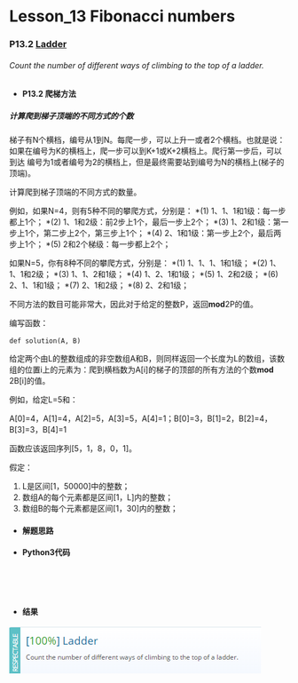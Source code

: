 # Lesson_13 Fibonacci numbers  


### P13.2 [Ladder](https://app.codility.com/programmers/lessons/13-fibonacci_numbers/ladder/) 

###### Count the number of different ways of climbing to the top of a ladder.

* #### P13.2 爬梯方法

##### 计算爬到梯子顶端的不同方式的个数

梯子有N个横档，编号从1到N。每爬一步，可以上升一或者2个横档。也就是说：如果在编号为K的横档上，爬一步可以到K+1或K+2横档上。爬行第一步后，可以到达
编号为1或者编号为2的横档上，但是最终需要站到编号为N的横档上(梯子的顶端)。

计算爬到梯子顶端的不同方式的数量。

例如，如果N=4，则有5种不同的攀爬方式，分别是：
  *(1) 1、1、1和1级：每一步都上1个；
  *(2) 1、1和2级：前2步上1个，最后一步上2个；
  *(3) 1、2和1级：第一步上1个，第二步上2个，第三步上1个；
  *(4) 2、1和1级：第一步上2个，最后两步上1个；
  *(5) 2和2个梯级：每一步都上2个；

如果N=5，你有8种不同的攀爬方式，分别是：
  *(1) 1、1、1、1和1级；
  *(2) 1、1、1和2级；
  *(3) 1、1、2和1级；
  *(4) 1、2、1和1级；
  *(5) 1、2和2级；
  *(6) 2、1、1和1级；
  *(7) 2、1和2级；
  *(8) 2、2和1级；
  
不同方法的数目可能非常大，因此对于给定的整数P，返回**mod**2P的值。

编写函数：
```
def solution(A, B)
```

给定两个由L的整数组成的非空数组A和B，则同样返回一个长度为L的数组，该数组的位置i上的元素为：爬到横档数为A[i]的梯子的顶部的所有方法的个数**mod**
2B[i]的值。

例如，给定L=5和：

A[0]=4，A[1]=4，A[2]=5，A[3]=5，A[4]=1；B[0]=3，B[1]=2，B[2]=4，B[3]=3，B[4]=1

函数应该返回序列[5，1，8，0，1]。

假定：

  1. L是区间[1，50000]中的整数；
  2. 数组A的每个元素都是区间[1，L]内的整数；
  3. 数组B的每个元素都是区间[1，30]内的整数；
  
* #### 解题思路


* #### Python3代码

```




```

* #### 结果


![image](https://github.com/Anfany/Codility-Lessons-By-Python3/blob/master/L13_Fibonacci%20numbers/13.2.png)
